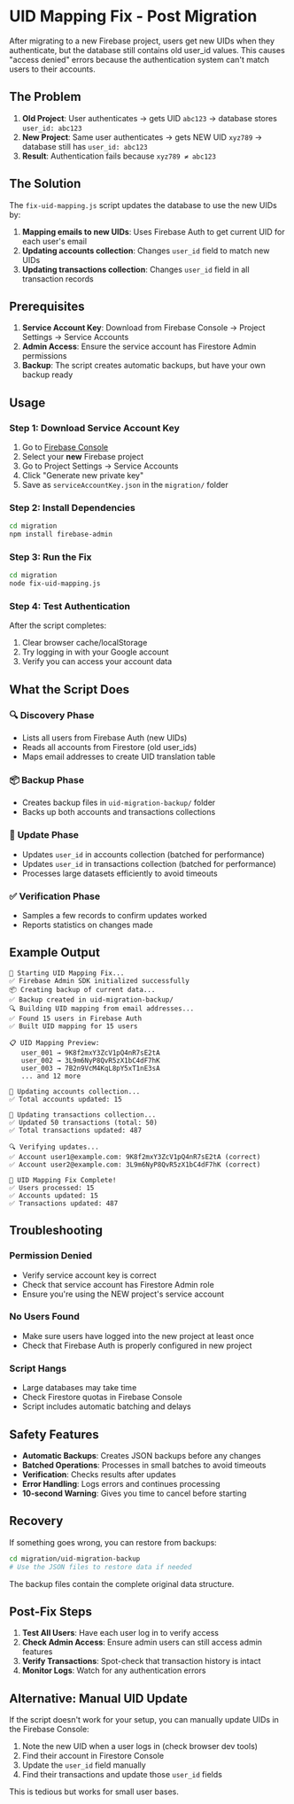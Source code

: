 # UID Mapping Fix - Post Migration

After migrating to a new Firebase project, users get new UIDs when they authenticate, but the database still contains old user_id values. This causes "access denied" errors because the authentication system can't match users to their accounts.

## The Problem

1. **Old Project**: User authenticates → gets UID `abc123` → database stores `user_id: abc123`
2. **New Project**: Same user authenticates → gets NEW UID `xyz789` → database still has `user_id: abc123`
3. **Result**: Authentication fails because `xyz789 ≠ abc123`

## The Solution

The `fix-uid-mapping.js` script updates the database to use the new UIDs by:

1. **Mapping emails to new UIDs**: Uses Firebase Auth to get current UID for each user's email
2. **Updating accounts collection**: Changes `user_id` field to match new UIDs
3. **Updating transactions collection**: Changes `user_id` field in all transaction records

## Prerequisites

1. **Service Account Key**: Download from Firebase Console → Project Settings → Service Accounts
2. **Admin Access**: Ensure the service account has Firestore Admin permissions
3. **Backup**: The script creates automatic backups, but have your own backup ready

## Usage

### Step 1: Download Service Account Key

1. Go to [Firebase Console](https://console.firebase.google.com)
2. Select your **new** Firebase project
3. Go to Project Settings → Service Accounts
4. Click "Generate new private key"
5. Save as `serviceAccountKey.json` in the `migration/` folder

### Step 2: Install Dependencies

```bash
cd migration
npm install firebase-admin
```

### Step 3: Run the Fix

```bash
cd migration
node fix-uid-mapping.js
```

### Step 4: Test Authentication

After the script completes:

1. Clear browser cache/localStorage
2. Try logging in with your Google account
3. Verify you can access your account data

## What the Script Does

### 🔍 **Discovery Phase**
- Lists all users from Firebase Auth (new UIDs)
- Reads all accounts from Firestore (old user_ids)
- Maps email addresses to create UID translation table

### 📦 **Backup Phase**
- Creates backup files in `uid-migration-backup/` folder
- Backs up both accounts and transactions collections

### 🔄 **Update Phase**
- Updates `user_id` in accounts collection (batched for performance)
- Updates `user_id` in transactions collection (batched for performance)
- Processes large datasets efficiently to avoid timeouts

### ✅ **Verification Phase**
- Samples a few records to confirm updates worked
- Reports statistics on changes made

## Example Output

```
🚀 Starting UID Mapping Fix...
✅ Firebase Admin SDK initialized successfully
📦 Creating backup of current data...
✅ Backup created in uid-migration-backup/
🔍 Building UID mapping from email addresses...
✅ Found 15 users in Firebase Auth
✅ Built UID mapping for 15 users

📋 UID Mapping Preview:
   user_001 → 9K8f2mxY3ZcV1pQ4nR7sE2tA
   user_002 → 3L9m6NyP8QvR5zX1bC4dF7hK
   user_003 → 7B2n9VcM4KqL8pY5xT1nE3sA
   ... and 12 more

🔄 Updating accounts collection...
✅ Total accounts updated: 15

🔄 Updating transactions collection...
✅ Updated 50 transactions (total: 50)
✅ Total transactions updated: 487

🔍 Verifying updates...
✅ Account user1@example.com: 9K8f2mxY3ZcV1pQ4nR7sE2tA (correct)
✅ Account user2@example.com: 3L9m6NyP8QvR5zX1bC4dF7hK (correct)

🎉 UID Mapping Fix Complete!
✅ Users processed: 15
✅ Accounts updated: 15
✅ Transactions updated: 487
```

## Troubleshooting

### Permission Denied
- Verify service account key is correct
- Check that service account has Firestore Admin role
- Ensure you're using the NEW project's service account

### No Users Found
- Make sure users have logged into the new project at least once
- Check that Firebase Auth is properly configured in new project

### Script Hangs
- Large databases may take time
- Check Firestore quotas in Firebase Console
- Script includes automatic batching and delays

## Safety Features

- **Automatic Backups**: Creates JSON backups before any changes
- **Batched Operations**: Processes in small batches to avoid timeouts
- **Verification**: Checks results after updates
- **Error Handling**: Logs errors and continues processing
- **10-second Warning**: Gives you time to cancel before starting

## Recovery

If something goes wrong, you can restore from backups:

```bash
cd migration/uid-migration-backup
# Use the JSON files to restore data if needed
```

The backup files contain the complete original data structure.

## Post-Fix Steps

1. **Test All Users**: Have each user log in to verify access
2. **Check Admin Access**: Ensure admin users can still access admin features
3. **Verify Transactions**: Spot-check that transaction history is intact
4. **Monitor Logs**: Watch for any authentication errors

## Alternative: Manual UID Update

If the script doesn't work for your setup, you can manually update UIDs in the Firebase Console:

1. Note the new UID when a user logs in (check browser dev tools)
2. Find their account in Firestore Console
3. Update the `user_id` field manually
4. Find their transactions and update those `user_id` fields

This is tedious but works for small user bases.